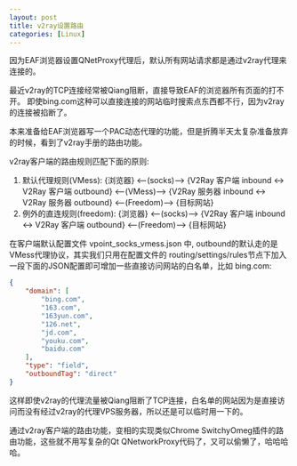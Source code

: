 ```yaml
---
layout: post
title: v2ray设置路由
categories: [Linux]
---
```


因为EAF浏览器设置QNetProxy代理后，默认所有网站请求都是通过v2ray代理来连接的。

最近v2ray的TCP连接经常被Qiang阻断，直接导致EAF的浏览器所有页面的打不开。
即使bing.com这种可以直接连接的网站临时搜索点东西都不行，因为v2ray的连接被掐断了。

本来准备给EAF浏览器写一个PAC动态代理的功能，但是折腾半天太复杂准备放弃的时候，看到了v2ray手册的路由功能。

v2ray客户端的路由规则匹配下面的原则:

1. 默认代理规则(VMess): {浏览器} <--(socks)--> {V2Ray 客户端 inbound <-> V2Ray 客户端 outbound} <--(VMess)-->  {V2Ray 服务器 inbound <-> V2Ray 服务器 outbound} <--(Freedom)--> {目标网站}
2. 例外的直连规则(freedom): {浏览器} <--(socks)--> {V2Ray 客户端 inbound <-> V2Ray 客户端 outbound} <--(Freedom)--> {目标网站}

在客户端默认配置文件 vpoint_socks_vmess.json 中, outbound的默认走的是VMess代理协议，其实我们只用在配置文件的 routing/settings/rules节点下加入一段下面的JSON配置即可增加一些直接访问网站的白名单，比如 bing.com:

```json
{
    "domain": [
        "bing.com",
        "163.com",
        "163yun.com",
        "126.net",
        "jd.com",
        "youku.com",
        "baidu.com"
    ],
    "type": "field",
    "outboundTag": "direct"
}
```

这样即使v2ray的代理流量被Qiang阻断了TCP连接，白名单的网站因为是直接访问而没有经过v2ray的代理VPS服务器，所以还是可以临时用一下的。

通过v2ray客户端的路由功能，变相的实现类似Chrome SwitchyOmeg插件的路由功能，这些就不用写复杂的Qt QNetworkProxy代码了，又可以偷懒了，哈哈哈哈。
